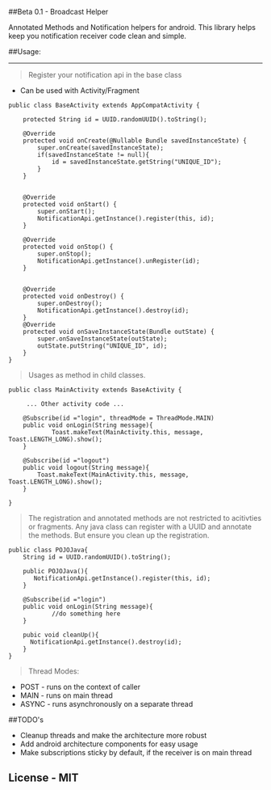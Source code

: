 ##Beta 0.1 - Broadcast Helper

Annotated Methods and Notification helpers for android. This library helps keep you notification receiver code clean and simple.

##Usage:

--- 

> Register your notification api in the base class


 - Can be used with Activity/Fragment
```
public class BaseActivity extends AppCompatActivity {

    protected String id = UUID.randomUUID().toString();

    @Override
    protected void onCreate(@Nullable Bundle savedInstanceState) {
        super.onCreate(savedInstanceState);
        if(savedInstanceState != null){
            id = savedInstanceState.getString("UNIQUE_ID");
        }
    }


    @Override
    protected void onStart() {
        super.onStart();
        NotificationApi.getInstance().register(this, id);
    }

    @Override
    protected void onStop() {
        super.onStop();
        NotificationApi.getInstance().unRegister(id);
    }


    @Override
    protected void onDestroy() {
        super.onDestroy();
        NotificationApi.getInstance().destroy(id);
    }
    @Override
    protected void onSaveInstanceState(Bundle outState) {
        super.onSaveInstanceState(outState);
        outState.putString("UNIQUE_ID", id);
    }
}

```


> Usages as method in child classes. 

```
public class MainActivity extends BaseActivity {
    
     ... Other activity code ... 
     
    @Subscribe(id ="login", threadMode = ThreadMode.MAIN)
    public void onLogin(String message){
            Toast.makeText(MainActivity.this, message, Toast.LENGTH_LONG).show();
    }

    @Subscribe(id ="logout")
    public void logout(String message){
        Toast.makeText(MainActivity.this, message, Toast.LENGTH_LONG).show();
    }

}

```

> The registration and annotated methods are not restricted to acitivties or fragments. Any java class can register with a UUID and annotate the methods. But ensure you clean up the registration.

```
public class POJOJava{
    String id = UUID.randomUUID().toString();
    
    public POJOJava(){
       NotificationApi.getInstance().register(this, id);
    }
    
    @Subscribe(id ="login")
    public void onLogin(String message){
            //do something here
    }
    
    pubic void cleanUp(){
      NotificationApi.getInstance().destroy(id);
    }
}

```

> Thread Modes:

  - POST - runs on the context of caller
  - MAIN - runs on main thread
  - ASYNC - runs asynchronously on a separate thread
  
  
##TODO's

- Cleanup threads and make the architecture more robust
- Add android architecture components for easy usage
- Make subscriptions sticky by default, if the receiver is on main thread



## License - MIT